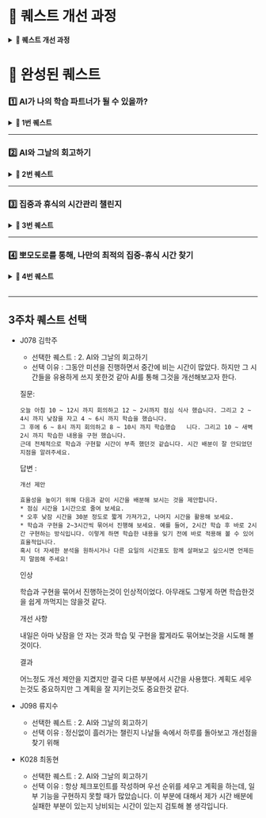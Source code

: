 # 📢 퀘스트 개선 과정

<details>
<summary><b>📌 퀘스트 개선 과정</b></summary>

### 🤔 퀘스트 1번 “AI가 나의 학습 파트너가 될 수 있을까?”에 대해서
- 점검 포인트를 명확히 설정:
  - 내가 AI에게 과도하게 의존하고 있지는 않은지 점검한다.
  - AI의 답변 중 도움이 되었던 부분과 아쉬운 점을 정리하여, 다음 활용 시 개선한다.
- 기존에도 AI를 학습 파트너로 활용해왔기 때문에, AI와의 피어세션 과정과 겹치는 부분을 고려하여 개선

### 🤔 퀘스트 2번 "AI와 그날의 회고하기"에 대해서
- 단순히 회고에 그치지 않고, 루틴이나 시간 사용에 대한 피드백을 중점적으로 확인한다.
  - 예: “식사 시간이 너무 길었다”
- 피드백을 기반으로 다음 날 실천 전략을 보완하고 더 나은 시간 관리법을 찾는다.

### 🤔 퀘스트 3번 "집중과 휴식의 시간관리 챌린지"에 대해서
- 집중 시간은 개인마다 다르다.
  - 25분에 고정된 뽀모도로 대신, 나만의 집중–휴식 주기(사이클)를 탐색한다.
  - AI와 함께 다양한 집중/휴식 시간을 실험하며 최적의 리듬을 찾는다.

### 🤔 퀘스트 4번 "오늘의 일정 AI와 조율하기"에 대해서
- 다음 날 해야 할 일들을 기반으로 일정표 생성을 AI에게 요청하고, 실제로 실천해본 뒤 차이점을 점검한다.
  - 하지만 매일 미션이 달라지기 때문에, 하루 전날 미리 일정을 계획해두는 것은 현실적으로 어렵다.
  - 또한 매일 동일한 루틴으로 생활하지 않기 때문에, 유동적인 계획 수립이 필요하다.
- → 따라서 당일 미션을 받은 후, 해야 할 작업을 정리하고, 12시를 기준으로 AI에게 일정표 생성을 요청하는 것이 더 적절하다.
- 작업의 우선순위를 처음부터 AI에게 전적으로 맡기기보다는, 스스로 우선순위를 설정한 후,
중요도와 긴급도를 기준으로 AI에게 컨펌을 요청하는 방식이 바람직하다.
</details>

# 🙌 완성된 퀘스트

### 1️⃣ AI가 나의 학습 파트너가 될 수 있을까?

<details>
<summary><b>📌 1번 퀘스트 </b></summary>

### **🎯 목적**

AI의 답변에 무작정 의존하지 않고, 학습을 돕는 파트너로서 적극적으로 활용해본다. 이후 그 경험을 되돌아보며, 더 효과적으로 AI를 활용할 수 있는 방법을 찾아본다.

### **⏩ 실행 방법**

1. AI에게 개념적인 질문을 하고 그에 기반한 학습을 진행한다.
2. 질문한 내용에 대한 AI의 도움이 된 점과 부족했던 점을 기록한다.
3. AI에게 받은 답변을 분석하여 너무 의존하지 않았는지, 그리고 질문이 적절했는지 피드백을 요청한다.
- ex: 오늘 질문한 내용들을 분석해서, 내가 너무 AI에게 의존하지는 않았는지 그리고 질문이 적절했는지 피드백해줘.

### **✅ 달성 기준**
얻은 인사이트를 슬랙 등에서 공유한다.

</details>

---

### 2️⃣ AI와 그날의 회고하기

<details>
<summary><b>📌 2번 퀘스트 </b></summary>

### **🎯 목적**
단순히 하루를 돌아보는 데 그치지 않고, 루틴 분석과 개선을 AI와 함께 해보는 연습.
AI가 “거울”이 되어 오늘의 루틴을 분석하고, 내일 더 나은 루틴을 **설계/제안**할 수 있도록 유도한다.

### **⏩ 실행 방법**
1. 오늘 하루 루틴을 시간 순으로 ai에게 알려주기
2. ai에게 다음과 같은 피드백 요청
   - 오늘 루틴 중 시간 배분이 잘못된 거 같은 지점 피드백 요청
   - 미션 외적의 루틴(식사,수면)에 대해서 피드백 요청
   - 오늘 루틴 중 순서가 바꼈으면 더 좋을 거 같은 지점 피드백 요청
### **✍️ 기록 항목 (회고)**
- 오늘 일과 시간 순서대로 기록
- ai가 제안한 피드백 중 인상 깊은것?
- 내일 개선할 루틴 작성
### **✅ 달성 기준**
- ai에게 오늘 하루 루틴 시간 순으로 전달
- 한가지 이상 피드백 내용 정리 후, 내일 루틴에 적용해보고 기록 남기기
- 
</details>

---

### 3️⃣ 집중과 휴식의 시간관리 챌린지

<details>
<summary><b>📌 3번 퀘스트 </b></summary>

### **배경**
우선순위를 스스로 정하는 건 주도성의 시작으로 중요하다
하지만 때론 내가 정한 기준이 타당한지, 놓친 게 없는지 점검할 필요가 있다.
AI는 이런 고민을 덜어주는 **객관적 피드백 도구**로 활용될 수 있다.
내가 정한 우선순위를 AI에게 보여주고 **조언이나 보완 피드백**을 받아보자.

### **🎯 목적**
1. 우선순위를 ‘스스로’ 정하는 힘 기르기
2. 선택한 기준을 설명하고 점검하는 루틴 만들기
3. AI와 함께 결정의 품질을 높이는 습관 형성

### **⏩ 실행 방법**
1. **하루에 한 번**, 오늘 할 일을 3~5개 정리하고 **직접 우선순위를 매긴다**.
2. 그 이유도 간단히 정리한다 (왜 이게 1번인지).
3. AI에게 “이 우선순위, 괜찮을까?” 하고 컨펌받는다.
4. AI 피드백을 받아 **변경사항이 있다면 업데이트한다**.

### **✅ 달성 기준**
- 내가 초반에 작성했던 우선순위와 ai 반영후 달라진 우선순위를 비교한다
- 어떻게 달라졌고 왜 달라졌는지 등 기록한다.

</details>

---

### 4️⃣ 뽀모도로를 통해, 나만의 최적의 집중-휴식 시간 찾기

<details>
<summary><b>📌 4번 퀘스트 </b></summary>

### **🧩 주제**

**“몰입을 위한 리듬 만들기, AI와 함께 집중-회복 루틴 디자인하기”**

### **🍎 뽀모도로란?**

기본적인 골자는 **25분 동안 무언가에 집중하고 5분 동안 쉬는 것을 4번 반복하고, 그 뒤에 30분간 쉬도록 시간을 배분**한다는 것이다. 이 때, "25분 집중 + 5분 휴식"의 사이클을 가리켜 “뽀모도로”라고 하고, 이 사이클을 1회 완료하는 것을 1 뽀모도로라고 한다. 집중력을 유지하기 위해, 사이클을 4회 완료(4 뽀모도로 = 120분)할 때마다 긴 휴식(15분 이상, 보통 30분)을 취한다. 하루의 작업이 끝나면 오늘 몇 뽀모도로를 완료했는지 기록한다.

### **🎯 목적**

N분마다 목표를 세워 뽀모도로를 수행하며, 긴 미션 수행과정을 작은 세트로 쪼개 차근차근 점차 미션을 달성해나가는 힘을 기른다. 동시에, 기존 최적의 나만의 집중&휴식 시간을 찾는다.

N분마다 목표를 세워 뽀모도로를 수행하며, 중간 M분 수행한다. 총 K시간이 되면, J시간 (이상) 쉰다.

하루 루틴 중 적절한 시간을 정해 뽀모도로를 계속 진행해보며, 나만의 N, M, K, J를 알아내보자.

### **⏩ 진행 방법**

1. 타이머 준비 : 스마트폰/PC 타이머, 뽀모도로 앱, 알림 등 원하는 시간 측정 도구 선택
2. 체크인
    - 맨 처음 N, M, K, J를 설정. 그냥 뽀모도로 기준 시간대로 해도 됨.
    - 1 뽀모도로를 진행할 때마다 시간을 적절히 변경해나가며 최적의 시간을 찾기.
3. 뽀모도로 시작 (집중 - N분)
    - 몰입할 한가지 목표를 정해 한 줄로 적기
4. 뽀모도로 중지 (잠시 휴식 - M분)
    - 스트레칭, 기지개 ,산책 등 원하는 방식으로 휴식
5. 뽀모도로 사이클 (1뽀모도로 x Z번) 완료 (긴 휴식 - J분)
    - 총 K시간 달성 시
6. 체크아웃 시 오늘의 루틴을 직접 정리하거나 AI에게 요약을 요청하며, 나의 목표와 과정을 되돌아본다.
    - 하루 동안 모든 뽀모도로가 끝나고 생성형 AI에게 전체 뽀모도로(총 최소 K시간) 동안의 기록을 넣어 요약을 요청하고, 맨 마지막에는 간단한 릴레이 프로젝트 회고나 결과 작성하여 남기기

### **✍️ 기록 항목 (1 뽀모도로 당, 체크아웃 회고)**

ex. 체크인

- 초기 집중, 잠시 휴식, 긴 휴식, 사이클 시간 설정

ex. 1 뽀모도로

- 각 사이클의 목표와 결과
- AI의 응답 중 도움이 되었던 피드백
- 집중이 잘 안 되었던 이유와 개선 아이디어
- 이밖에도 집중 목표, 집중 결과, 도움된 AI 피드백, 집중 방해 요인, 개선 아이디어, 휴식 활동, 느낌 기록 등
- 그 이후, AI에게 내가 기록한 내용 물어서, 내 상황에 맞게 설정 시간 적절히 추천받고 조정하기

ex. 체크아웃

- 하루 전체 루틴 요약 또는 AI 요약 요청

### **✅ 달성 기준**

- 뽀모도로 사이클(N분 집중 + M분 휴식)을 최소 하루 1 뽀모도로 사이클(K시간 이상) 실천한다.
- 각 집중 세트마다 목표를 한 줄로 작성한다.
- 집중 또는 휴식이 끝날 때마다 ‘방금 한 일/느낌’을 한 줄로 기록하거나, AI에게 남긴다.
- 최적의 뽀모도로 시간을 찾기 위해, 뽀모도로 시간은 자신의 상황, AI에게 요청한 추천에 따라 계속 적절히 변경한다.
- 오늘의 루틴을 스스로 정리하거나 AI에게 요약을 요청하며 하루를 돌아본다.

### 🧠 **개선 이유 요약**

- 뽀모도로 시간을 본인에게 맞게 유동적으로 변화시키면 더 효율적으로 집중할 수 있을 것
- 지난 뽀모도로 시간과 내용을 바탕으로 AI가 내게 맞는 적절한 뽀모도로 시간을 찾는 데에 도움을 줄 수 있을 것으로 예상
- 뽀모도로 기법은 루틴이 반복되기 때문에 **기계적으로 흐르기 쉬움**
- 각 사이클에 대해 AI와 **맥락별 상호작용**을 추가하면 루틴이 **의식적이고 점진적으로 개선됨**
- 피드백 루프가 생겨 자기조절 학습에 더 가깝게 다가갈 수 있음
</details>

<br/>

---

## 3주차 퀘스트 선택
- J078 김학주
  - 선택한 퀘스트 : 2. AI와 그날의 회고하기
  - 선택 이유 : 그동안 미션을 진행하면서 중간에 비는 시간이 많았다. 하지만 그 시간들을 유용하게 쓰지 못한것 같아 AI를 통해 그것을 개선해보고자 한다.
 
  질문:
  ```
  오늘 아침 10 ~ 12시 까지 회의하고 12 ~ 2시까지 점심 식사 했습니다. 그리고 2 ~ 4시 까지 낮잠을 자고 4 ~ 6시 까지 학습을 했습니다.
  그 후에 6 ~ 8시 까지 회의하고 8 ~ 10시 까지 학습했습   니다. 그리고 10 ~ 새벽 2시 까지 학습한 내용을 구현 했습니다.
  근데 전체적으로 학습과 구현할 시간이 부족 했던것 같습니다. 시간 배분이 잘 안되었던 지점을 알려주세요.
  ```
  답변 :
  
  ```
  개선 제안

  효율성을 높이기 위해 다음과 같이 시간을 배분해 보시는 것을 제안합니다.
  * 점심 시간을 1시간으로 줄여 보세요.
  * 오후 낮잠 시간을 30분 정도로 짧게 가져가고, 나머지 시간을 활용해 보세요.
  * 학습과 구현을 2~3시간씩 묶어서 진행해 보세요. 예를 들어, 2시간 학습 후 바로 2시간 구현하는 방식입니다. 이렇게 하면 학습한 내용을 잊기 전에 바로 적용해 볼 수 있어 효율적입니다.
  혹시 더 자세한 분석을 원하시거나 다른 요일의 시간표도 함께 살펴보고 싶으시면 언제든지 말씀해 주세요!
  ```
  인상
  
  학습과 구현을 묶어서 진행하는것이 인상적이었다. 아무래도 그렇게 하면 학습한것을 쉽게 까먹지는 않을것 같다.

  개선 사항

  내일은 아마 낮잠을 안 자는 것과 학습 및 구현을 짧게라도 묶어보는것을 시도해 볼것이다.

  결과

  어느정도 개선 제안을 지켰지만 결국 다른 부분에서 시간을 사용했다. 계획도 세우는것도 중요하지만 그 계획을 잘 지키는것도 중요한것 같다.
  
- J098 류지수
  - 선택한 퀘스트 : 2. AI와 그날의 회고하기
  - 선택 이유 : 정신없이 흘러가는 챌린지 나날들 속에서 하루를 돌아보고 개선점을 찾기 위해
- K028 최동현
  - 선택한 퀘스트 : 2. AI와 그날의 회고하기
  - 선택 이유 : 항상 체크포인트를 작성하며 우선 순위를 세우고 계획을 하는데, 일부 기능을 구현하지 못할 때가 많았습니다.
  이 부분에 대해서 제가 시간 배분에 실패한 부분이 있는지 낭비되는 시간이 있는지 검토해 볼 생각입니다.
